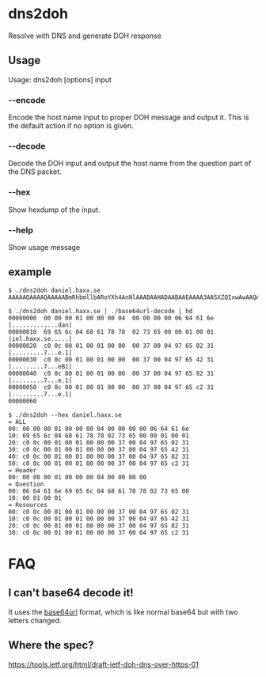# dns2doh
Resolve with DNS and generate DOH response

## Usage

Usage: dns2doh [options] input

### --encode

Encode the host name input to proper DOH message and output it. This is the
default action if no option is given.

### --decode

Decode the DOH input and output the host name from the question part of the
DNS packet.

### --hex

Show hexdump of the input.

### --help

Show usage message

## example

    $ ./dns2doh daniel.haxx.se
    AAAAAQAAAAQAAAAABmRhbmllbARoYXh4AnNlAAABAAHADAABAAEAAAA3AASXZQIxwAwAAQABAAAANwAEl2VCMcAMAAEAAQAAADcABJdlgjHADAABAAEAAAA3AASXZcIx

    $ ./dns2doh daniel.haxx.se | ./base64url-decode | hd
    00000000  00 00 00 01 00 00 00 04  00 00 00 00 06 64 61 6e  |.............dan|
    00000010  69 65 6c 04 68 61 78 78  02 73 65 00 00 01 00 01  |iel.haxx.se.....|
    00000020  c0 0c 00 01 00 01 00 00  00 37 00 04 97 65 02 31  |.........7...e.1|
    00000030  c0 0c 00 01 00 01 00 00  00 37 00 04 97 65 42 31  |.........7...eB1|
    00000040  c0 0c 00 01 00 01 00 00  00 37 00 04 97 65 82 31  |.........7...e.1|
    00000050  c0 0c 00 01 00 01 00 00  00 37 00 04 97 65 c2 31  |.........7...e.1|
    00000060

    $ ./dns2doh --hex daniel.haxx.se
    = ALL
    00: 00 00 00 01 00 00 00 04 00 00 00 00 06 64 61 6e 
    10: 69 65 6c 04 68 61 78 78 02 73 65 00 00 01 00 01 
    20: c0 0c 00 01 00 01 00 00 00 37 00 04 97 65 02 31 
    30: c0 0c 00 01 00 01 00 00 00 37 00 04 97 65 42 31 
    40: c0 0c 00 01 00 01 00 00 00 37 00 04 97 65 82 31 
    50: c0 0c 00 01 00 01 00 00 00 37 00 04 97 65 c2 31 
    = Header
    00: 00 00 00 01 00 00 00 04 00 00 00 00 
    = Question
    00: 06 64 61 6e 69 65 6c 04 68 61 78 78 02 73 65 00 
    10: 00 01 00 01 
    = Resources
    00: c0 0c 00 01 00 01 00 00 00 37 00 04 97 65 02 31 
    10: c0 0c 00 01 00 01 00 00 00 37 00 04 97 65 42 31 
    20: c0 0c 00 01 00 01 00 00 00 37 00 04 97 65 82 31 
    30: c0 0c 00 01 00 01 00 00 00 37 00 04 97 65 c2 31 

# FAQ

## I can't base64 decode it!

It uses the [base64url](https://tools.ietf.org/html/rfc4648#section-5) format,
which is like normal base64 but with two letters changed.

## Where the spec?

https://tools.ietf.org/html/draft-ietf-doh-dns-over-https-01
